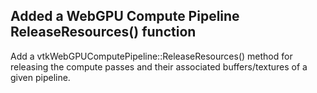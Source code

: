 ## Added a WebGPU Compute Pipeline ReleaseResources() function

Add a vtkWebGPUComputePipeline::ReleaseResources() method for releasing the compute passes and their associated buffers/textures of a given pipeline.
